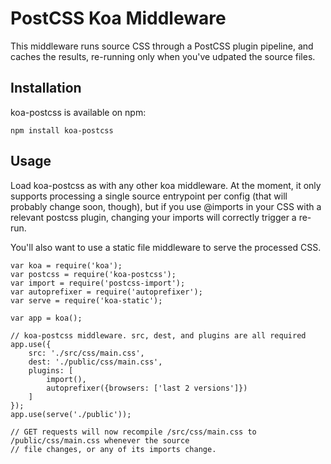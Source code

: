 # PostCSS Koa Middleware

This middleware runs source CSS through a PostCSS plugin pipeline, and caches the results,
re-running only when you've udpated the source files.

## Installation

koa-postcss is available on npm:

```
npm install koa-postcss
```

## Usage

Load koa-postcss as with any other koa middleware. At the moment, it only supports processing a
single source entrypoint per config (that will probably change soon, though), but if you use
@imports in your CSS with a relevant postcss plugin, changing your imports will correctly trigger
a re-run.

You'll also want to use a static file middleware to serve the processed CSS.

```node
var koa = require('koa');
var postcss = require('koa-postcss');
var import = require('postcss-import');
var autoprefixer = require('autoprefixer');
var serve = require('koa-static');

var app = koa();

// koa-postcss middleware. src, dest, and plugins are all required
app.use({
    src: './src/css/main.css',
    dest: './public/css/main.css',
    plugins: [
        import(),
        autoprefixer({browsers: ['last 2 versions']})
    ]
});
app.use(serve('./public'));

// GET requests will now recompile /src/css/main.css to /public/css/main.css whenever the source
// file changes, or any of its imports change.

```

